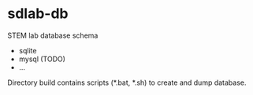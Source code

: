 # sdlab-db

STEM lab database schema

* sqlite
* mysql (TODO)
* ...

Directory build contains scripts (*.bat, *.sh) to create and dump database.
